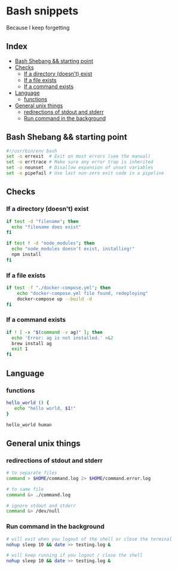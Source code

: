 # Bash snippets
Because I keep forgetting

## Index

<!-- toc -->

- [Bash Shebang && starting point](#bash-shebang--starting-point)
- [Checks](#checks)
  * [If a directory (doesn't) exist](#if-a-directory-doesnt-exist)
  * [If a file exists](#if-a-file-exists)
  * [If a command exists](#if-a-command-exists)
- [Language](#language)
  * [functions](#functions)
- [General unix things](#general-unix-things)
  * [redirections of stdout and stderr](#redirections-of-stdout-and-stderr)
  * [Run command in the background](#run-command-in-the-background)

<!-- tocstop -->

## Bash Shebang && starting point

```bash
#!/usr/bin/env bash
set -o errexit  # Exit on most errors (see the manual)
set -o errtrace # Make sure any error trap is inherited
set -o nounset  # Disallow expansion of unset variables
set -o pipefail # Use last non-zero exit code in a pipeline
```

## Checks

### If a directory (doesn't) exist
```bash
if test -d "filename"; then
  echo "filename does exist"
fi

if test ! -d "node_modules"; then
  echo "node_modules doesn't exist, installing!"
  npm install
fi
```

### If a file exists
```bash
if test -f "./docker-compose.yml"; then
	echo "docker-compose.yml file found, redeploying"
	docker-compose up --build -d
fi
```

### If a command exists
```bash
if ! [ -x "$(command -v ag)" ]; then
  echo 'Error: ag is not installed.' >&2
  brew install ag
  exit 1
fi
```

## Language
### functions
```bash
hello_world () {
   echo "hello world, $1!"
}

hello_world human
```

## General unix things

### redirections of stdout and stderr
```bash
# to separate files
command > $HOME/command.log 2> $HOME/command.error.log

# to same file
command &> ./command.log

# ignore stdout and stderr
command &> /dev/null
```
### Run command in the background
```bash
# will exit when you logout of the shell or close the terminal
nohup sleep 10 && date >> testing.log &

# will keep running if you logout / close the shell
nohup sleep 10 && date >> testing.log &
```

